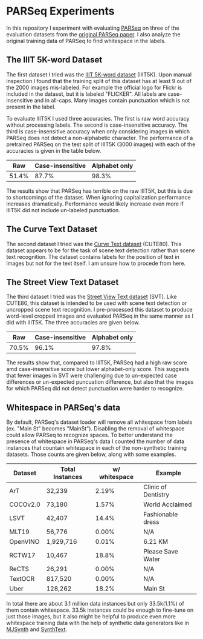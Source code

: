 # PARSeq Experiments
In this repository I experiment with evaluating [PARSeq](https://github.com/baudm/parseq) on three of the evaluation datasets from the [original PARSeq paper](https://link.springer.com/chapter/10.1007/978-3-031-19815-1_11). I also analyze the original training data of PARSeq to find whitespace in the labels. 

## The IIIT 5K-word Dataset
The first dataset I tried was the [IIIT 5K-word dataset](https://cvit.iiit.ac.in/research/projects/cvit-projects/the-iiit-5k-word-dataset) \(IIIT5K\). Upon manual inspection I found that the training split of this dataset has at least 9 out of the 2000 images mis-labeled. For example the official logo for Flickr is included in the dataset, but it is labeled "FLICKER". All labels are case-insensitive and in all-caps. Many images contain punctuation which is not present in the label.

To evaluate IIIT5K I used three accuracies. The first is raw word accuracy without processing labels. The second is case-insensitive accuracy. The third is case-insensitive accuracy when only considering images in which PARSeq does not detect a non-alphabetic character. The performance of a pretrained PARSeq on the test split of IIIT5K \(3000 images\) with each of the accuracies is given in the table below.

|Raw  |Case-insensitive|Alphabet only|
|-----|----------------|-------------|
|51.4%|87.7%           |98.3%        |

The results show that PARSeq has terrible on the raw IIIT5K, but this is due to shortcomings of the dataset. When ignoring capitalization performance increases dramatically. Performance would likely increase even more if IIIT5K did not include un-labeled punctuation.

## The Curve Text Dataset
The second dataset I tried was the [Curve Text dataset](http://cs-chan.com/downloads_cute80_dataset.html) \(CUTE80\). This dataset appears to be for the task of scene text detection rather than scene text recognition. The dataset contains labels for the position of text in images but not for the text itself. I am unsure how to procede from here.

## The Street View Text Dataset
The third dataset I tried was the [Street View Text dataset](http://www.iapr-tc11.org/mediawiki/index.php/The_Street_View_Text_Dataset) \(SVT\). Like CUTE80, this dataset is intended to be used with scene text detection or uncropped scene text recognition. I pre-processed this dataset to produce word-level cropped images and evaluated PARSeq in the same manner as I did with IIIT5K. The three accuracies are given below.

|Raw  |Case-insensitive|Alphabet only|
|-----|----------------|-------------|
|70.5%|96.1%           |97.8%        |

The results show that, compared to IIIT5K, PARSeq had a high raw score amd case-insensitive score but lower alphabet-only score. This suggests that fewer images in SVT were challenging due to un-expected case differences or un-expected puncuation difference, but also that the images for which PARSeq did not detect punctuation were harder to recognize.

## Whitespace in PARSeq's data
By default, PARSeq's dataset loader will remove all whitespace from labels (ex. "Main St" becomes "MainSt"). Disabling the removal of whitespace could allow PARSeq to recognize spaces. To better understand the presence of whitespace in PARSeq's data I counted the number of data instances that countain whitespace in each of the non-synthetic training datasets. Those counts are given below, along with some examples.

|Dataset |Total Instances|w/ whitespace|Example            |
|--------|---------------|-------------|-------------------|
|ArT     |32,239         |2.19%        |Clinic of Dentistry|
|COCOv2.0|73,180         |1.57%        |World Acclaimed    |
|LSVT    |42,407         |14.4%        |Fashionable dress  |
|MLT19   |56,776         |0.00%        |N/A                |
|OpenVINO|1,929,716      |0.01%        |6.21 KM            |
|RCTW17  |10,467         |18.8%        |Please Save Water  |
|ReCTS   |26,291         |0.00%        |N/A                |
|TextOCR |817,520        |0.00%        |N/A                |
|Uber    |128,262        |18.2%        |Main St            |

In total there are about 3.1 million data instances but only 33.5k\(1.1%\) of them contain whitespace. 33.5k instances could be enough to fine-tune on just those images, but it also might be helpful to produce even more whitespace training data with the help of synthetic data generators like in [MJSynth](https://arxiv.org/abs/1406.2227) and [SynthText](https://arxiv.org/abs/1604.06646).
